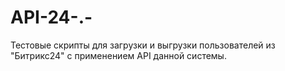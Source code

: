 # API-24-.-
Тестовые скрипты для загрузки и выгрузки пользователей из "Битрикс24" с применением API данной системы.
